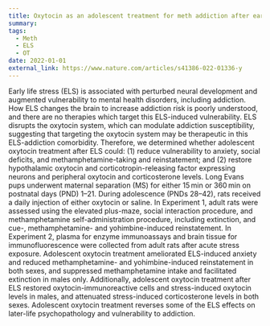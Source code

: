 ```yaml
---
title: Oxytocin as an adolescent treatment for meth addiction after early life stress 
summary: 
tags:
  - Meth
  - ELS
  - OT
date: 2022-01-01
external_link: https://www.nature.com/articles/s41386-022-01336-y
---
```

Early life stress (ELS) is associated with perturbed neural development and augmented vulnerability to mental health disorders, including addiction. How ELS changes the brain to increase addiction risk is poorly understood, and there are no therapies which target this ELS-induced vulnerability. ELS disrupts the oxytocin system, which can modulate addiction susceptibility, suggesting that targeting the oxytocin system may be therapeutic in this ELS-addiction comorbidity. Therefore, we determined whether adolescent oxytocin treatment after ELS could: (1) reduce vulnerability to anxiety, social deficits, and methamphetamine-taking and reinstatement; and (2) restore hypothalamic oxytocin and corticotropin-releasing factor expressing neurons and peripheral oxytocin and corticosterone levels. Long Evans pups underwent maternal separation (MS) for either 15 min or 360 min on postnatal days (PND) 1–21. During adolescence (PNDs 28–42), rats received a daily injection of either oxytocin or saline. In Experiment 1, adult rats were assessed using the elevated plus-maze, social interaction procedure, and methamphetamine self-administration procedure, including extinction, and cue-, methamphetamine- and yohimbine-induced reinstatement. In Experiment 2, plasma for enzyme immunoassays and brain tissue for immunofluorescence were collected from adult rats after acute stress exposure. Adolescent oxytocin treatment ameliorated ELS-induced anxiety and reduced methamphetamine- and yohimbine-induced reinstatement in both sexes, and suppressed methamphetamine intake and facilitated extinction in males only. Additionally, adolescent oxytocin treatment after ELS restored oxytocin-immunoreactive cells and stress-induced oxytocin levels in males, and attenuated stress-induced corticosterone levels in both sexes. Adolescent oxytocin treatment reverses some of the ELS effects on later-life psychopathology and vulnerability to addiction.

